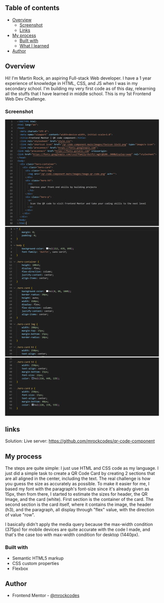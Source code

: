 ## Table of contents

- [Overview](#overview)
  - [Screenshot](#screenshot)
  - [Links](#links)
- [My process](#my-process)
  - [Built with](#built-with)
  - [What I learned](#what-i-learned)
- [Author](#author)

## Overview
Hi! I'm Martin Rock, an aspiring Full-stack Web developer. I have a 1 year experience of knowledge in HTML, CSS, and JS when I was in my secondary school. I'm building my very first code as of this day, relearning all the stuffs that I have learned in middle school. This is my 1st Frontend Web Dev Challenge.

### Screenshot

![This is the html code I made with no assistance](./images/Screenshot%202024-02-13%20233150.png)
![This is the first part of the css code I made](./images/Screenshot%202024-02-13%20233308.png)
![This is the second part of the css code I made](./images/Screenshot%202024-02-13%20233323.png)

## links

Solution: 
Live server: https://github.com/mrockcodes/qr-code-component

## My process

The steps are quite simple: I just use HTML and CSS code as my language. I just did a simple task to create a QR Code Card by creating 2 sections that are all aligned in the center, including the text. The real challenge is how you guess the size as accurately as possible. To make it easier for me, I based my font with the paragraph's font-size since it's already given as 15px, then from there, I started to estimate the sizes for header, the QR Image, and the card (white). First section is the container of the card. The second section is the card itself, where it contains the image, the header (h3), and the paragraph, all display through "flex" value, with the direction of value "row".

I basically didn't apply the media query because the max-width condition (375px) for mobile devices are quite accurate with the code I made, and that's the case too with max-width condition for desktop (1440px).

### Built with

- Semantic HTML5 markup
- CSS custom properties
- Flexbox

## Author

- Frontend Mentor - [@mrockcodes](https://www.frontendmentor.io/profile/mrockcodes)
